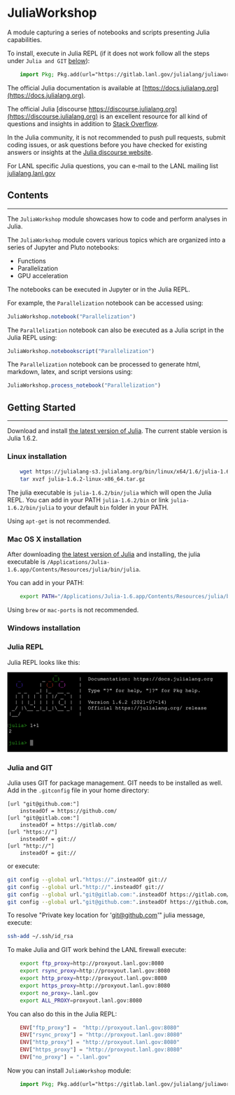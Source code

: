 # JuliaWorkshop

A module capturing a series of notebooks and scripts presenting Julia capabilities.

To install, execute in Julia REPL (if it does not work follow all the steps under `Julia and GIT` [below](#julia-and-git)):

``` julia
    import Pkg; Pkg.add(url="https://gitlab.lanl.gov/julialang/juliaworkshop.jl", rev="master")
```

The official Julia documentation is available at [https://docs.julialang.org](https://docs.julialang.org).

The official Julia [discourse https://discourse.julialang.org](https://discourse.julialang.org) is an excellent resource for all kind of questions and insights in addition to [Stack Overflow](https://stackoverflow.com/questions/tagged/julia).

In the Julia community, it is not recommended to push pull requests, submit coding issues, or ask questions before you have checked for existing answers or insights at the [Julia discourse website](https://discourse.julialang.org).

For LANL specific Julia questions, you can e-mail to the LANL mailing list [julialang.lanl.gov](mailto:julialang.lanl.gov)

## Contents
------------

The `JuliaWorkshop` module showcases how to code and perform analyses in Julia.

The `JuliaWorkshop` module covers various topics which are organized into a series of Jupyter and Pluto notebooks:
* Functions
* Parallelization
* GPU acceleration

The notebooks can be executed in Jupyter or in the Julia REPL.

For example, the `Parallelization` notebook can be accessed using:

``` julia
JuliaWorkshop.notebook("Parallelization")
```

The `Parallelization` notebook can also be executed as a Julia script in the Julia REPL using:

``` julia
JuliaWorkshop.notebookscript("Parallelization")
```

The `Parallelization` notebook can be processed to generate html, markdown, latex, and script versions using:

``` julia
JuliaWorkshop.process_notebook("Parallelization")
```

## Getting Started
------------------

Download and install [the latest version of Julia](https://julialang.org/downloads/).
The current stable version is Julia 1.6.2.

### Linux installation

``` bash
    wget https://julialang-s3.julialang.org/bin/linux/x64/1.6/julia-1.6.2-linux-x86_64.tar.gz
    tar xvzf julia-1.6.2-linux-x86_64.tar.gz
```

The julia executable is `julia-1.6.2/bin/julia` which will open the Julia REPL.
You can add in your PATH `julia-1.6.2/bin` or link `julia-1.6.2/bin/julia` to your default `bin` folder in your PATH.

Using `apt-get` is not recommended.

### Mac OS X installation

After downloading [the latest version of Julia](https://julialang.org/downloads/) and installing, the julia executable is `/Applications/Julia-1.6.app/Contents/Resources/julia/bin/julia`.

You can add in your PATH:

``` bash
    export PATH="/Applications/Julia-1.6.app/Contents/Resources/julia/bin:$PATH"
```

Using `brew` or `mac-ports` is not recommended.

### Windows installation

### Julia REPL

Julia REPL looks like this:

![](images/julia_REPL.png)

### Julia and GIT

Julia uses GIT for package management.
GIT needs to be installed as well.
Add in the `.gitconfig` file in your home directory:

``` git
[url "git@github.com:"]
    insteadOf = https://github.com/
[url "git@gitlab.com:"]
    insteadOf = https://gitlab.com/
[url "https://"]
    insteadOf = git://
[url "http://"]
    insteadOf = git://
```

or execute:

``` bash
git config --global url."https://".insteadOf git://
git config --global url."http://".insteadOf git://
git config --global url."git@gitlab.com:".insteadOf https://gitlab.com/
git config --global url."git@github.com:".insteadOf https://github.com/
```

To resolve "Private key location for 'git@github.com'" julia message, execute:

``` bash
ssh-add ~/.ssh/id_rsa
```

To make Julia and GIT work behind the LANL firewall execute:

``` bash
    export ftp_proxy=http://proxyout.lanl.gov:8080
    export rsync_proxy=http://proxyout.lanl.gov:8080
    export http_proxy=http://proxyout.lanl.gov:8080
    export https_proxy=http://proxyout.lanl.gov:8080
    export no_proxy=.lanl.gov
    export ALL_PROXY=proxyout.lanl.gov:8080
```

You can also do this in the Julia REPL:

```julia
    ENV["ftp_proxy"] =  "http://proxyout.lanl.gov:8080"
    ENV["rsync_proxy"] = "http://proxyout.lanl.gov:8080"
    ENV["http_proxy"] = "http://proxyout.lanl.gov:8080"
    ENV["https_proxy"] = "http://proxyout.lanl.gov:8080"
    ENV["no_proxy"] = ".lanl.gov"
```

Now you can install `JuliaWorkshop` module:

``` julia
    import Pkg; Pkg.add(url="https://gitlab.lanl.gov/julialang/juliaworkshop.jl", rev="master")
```